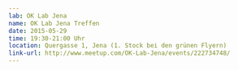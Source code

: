 ```yaml
---
lab: OK Lab Jena
name: OK Lab Jena Treffen
date: 2015-05-29
time: 19:30-21:00 Uhr
location: Quergasse 1, Jena (1. Stock bei den grünen Flyern)
link-url: http://www.meetup.com/OK-Lab-Jena/events/222734748/
---
```

